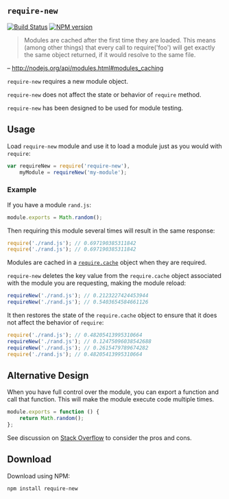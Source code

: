 ## `require-new`

[![Build Status](https://travis-ci.org/gajus/require-new.png?branch=master&decache1)](https://travis-ci.org/gajus/require-new)
[![NPM version](https://badge.fury.io/js/require-new.svg)](http://badge.fury.io/js/require-new)

> Modules are cached after the first time they are loaded. This means (among other things) that every call to require('foo') will get exactly the same object returned, if it would resolve to the same file.

– http://nodejs.org/api/modules.html#modules_caching

`require-new` requires a new module object.

`require-new` does not affect the state or behavior of `require` method.

`require-new` has been designed to be used for module testing.

## Usage

Load `require-new` module and use it to load a module just as you would with `require`:

```js
var requireNew = require('require-new'),
    myModule = requireNew('my-module');
```

### Example

If you have a module `rand.js`:

```js
module.exports = Math.random();
```

Then requiring this module several times will result in the same response:

```js
require('./rand.js'); // 0.697190385311842
require('./rand.js'); // 0.697190385311842
```

Modules are cached in a [`require.cache`](http://nodejs.org/api/globals.html#globals_require_cache) object when they are required. 

`require-new` deletes the key value from the `require.cache` object associated with the module you are requesting, making the module reload:

```js
requireNew('./rand.js'); // 0.2123227424453944
requireNew('./rand.js'); // 0.5403654584661126
```

It then restores the state of the `require.cache` object to ensure that it does not affect the behavior of `require`:

```js
require('./rand.js'); // 0.48205413995310664
requireNew('./rand.js'); // 0.12475096038542688
requireNew('./rand.js'); // 0.2615479789674282
require('./rand.js'); // 0.48205413995310664
```

## Alternative Design

When you have full control over the module, you can export a function and call that function. This will make the module execute code multiple times.

```rand.js
module.exports = function () {
    return Math.random();
};
```
See discussion on [Stack Overflow](http://stackoverflow.com/questions/9210542/node-js-require-cache-possible-to-invalidate/11477602) to consider the pros and cons.

## Download

Download using NPM:

```sh
npm install require-new
```